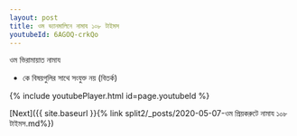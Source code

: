 ```yaml
---
layout: post
title: ওম ভ্যানমালিনে নামায ১০৮ টাইমস
youtubeId: 6AGOQ-crkQo
---
```

 
 
 ওম ভিরামায়াত নামায  
 
 -  কে বিষয়গুলির সাথে সংযুক্ত নয় (বিতর্ক) 
 
  
 
  
 
 
 
 
 
 


{% include youtubePlayer.html id=page.youtubeId %}
 
[Next]({{ site.baseurl }}{% link  split2/_posts/2020-05-07-ওম প্রিয়করুটে নামায ১০৮ টাইমস.md%})
 
